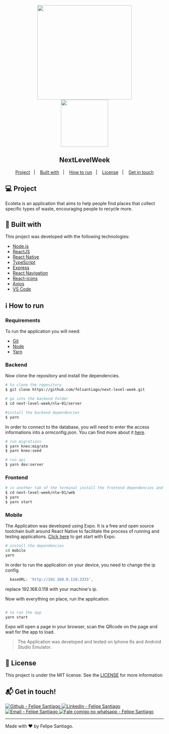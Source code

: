<div align="center">
    <img src="https://res.cloudinary.com/dr05turuf/image/upload/v1591570062/rocketseat/rockeatseat_udxhgx.svg" width="300px"/>
</div>
<div align="center">
    <img src="https://res.cloudinary.com/dr05turuf/image/upload/v1591570251/rocketseat/next-level-week/nextlevelweek_ins4v2.svg" width="150px"/>
</div>

<h2 align="center">
   NextLevelWeek
</h2>

<p align="center">
  <a href="#computer-project">Project</a>&nbsp;&nbsp;&nbsp;|&nbsp;&nbsp;&nbsp;
  <a href="#rocket-built-with">Built with</a>&nbsp;&nbsp;&nbsp;|&nbsp;&nbsp;&nbsp;
  <a href="#information_source-how-to-run">How to run</a>&nbsp;&nbsp;&nbsp;|&nbsp;&nbsp;&nbsp;
  <a href="#memo-license">License</a>&nbsp;&nbsp;&nbsp;|&nbsp;&nbsp;&nbsp;
  <a href="#mailbox_with_mail-get-in-touch">Get in touch</a>
  </p>

<p align="center">
  
</p>

## :computer: Project

Ecoleta is an application that aims to help people find places that collect specific types of waste, encouraging people to recycle more.

## :rocket: Built with

This project was developed with the following technologies:

- [Node.js](https://nodejs.org/)
- [ReactJS](https://reactjs.org/)
- [React Native](https://facebook.github.io/react-native/)
- [TypeScript](https://github.com/microsoft/TypeScript)
- [Express](https://expressjs.com/)
- [React Navigation](https://reactnavigation.org/)
- [React-icons](https://react-icons.netlify.com/)
- [Axios](https://github.com/axios/axios)
- [VS Code](https://code.visualstudio.com/)

## :information_source: How to run

### Requirements

To run the application you will need:

- [Git](https://git-scm.com)
- [Node](https://nodejs.org/)
- [Yarn](https://yarnpkg.com/)

### Backend

Now clone the repository and install the dependencies.

```bash
# to clone the repository
$ git clone https://github.com/felsantiago/next-level-week.git

# go into the backend folder
$ cd next-level-week/nlw-01/server

#install the backend dependencies
$ yarn

```

In order to connect to the database, you will need to enter the access informations into a ormconfig.json. You can find more about it [here](https://typeorm.io/#/using-ormconfig).

```bash
# run migrations
$ yarn knex:migrate
$ yarn knex:seed

# run api
$ yarn dev:server
```

### Frontend

```bash
# in another tab of the terminal install the frontend dependencies and run it
$ cd next-level-week/nlw-01/web
$ yarn
$ yarn start
```

### Mobile

The Application was developed using Expo. It is a free and open source toolchain built around React Native to facilitate the process of running and testing applications. [Click here](https://expo.io/learn) to get start with Expo.

```bash
# install the dependencies
cd mobile
yarn
```

In order to run the application on your device, you need to change the ip config.

```javascript
  baseURL: 'http://192.168.0.118:3333',
```

replace 192.168.0.118 with your machine's ip.

Now with everything on place, run the application.

```bash

# to run the app
yarn start

```

Expo will open a page in your browser, scan the QRcode on the page and wait for the app to load.

> The Application was developed and tested on Iphone 6s and Android Studio Emulator.

## :memo: License

This project is under the MIT license. See the [LICENSE](https://github.com/felsantiago/next-level-week/blob/master/nlw-01/server/LICENSE) for more information

## :mailbox_with_mail: Get in touch!

<p>

  <a href="https://github.com/felsantiago" target="_blank" >
    <img alt="Github - Felipe Santiago" src="https://img.shields.io/badge/Github--%23F8952D?style=social&logo=github">
  </a>
  <a href="https://www.linkedin.com/in/felipe-santiago-a7706418a/" target="_blank" >
    <img alt="Linkedin - Felipe Santiago" src="https://img.shields.io/badge/Linkedin--%23F8952D?style=social&logo=linkedin">
  </a>
  <a href="mailto:fepuss@gmail.com" target="_blank" >
    <img alt="Email - Felipe Santiago" src="https://img.shields.io/badge/Email--%23F8952D?style=social&logo=gmail">
  </a>
  <a href="https://api.whatsapp.com/send?phone=5588997143829"
        target="_blank" >
    <img alt="Fale comigo no whatsapp - Felipe Santiago" src="https://img.shields.io/badge/Whatsapp--%23F8952D?style=social&logo=whatsapp">
  </a>
</p>

---

Made with ❤️ by Felipe Santiago.
